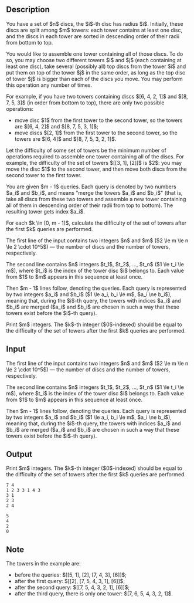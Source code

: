 ## Description

<div><p>You have a set of $n$ discs, the $i$-th disc has radius $i$. Initially, these discs are split among $m$ towers: each tower contains at least one disc, and the discs in each tower are sorted in descending order of their radii from bottom to top.</p><p>You would like to assemble one tower containing all of those discs. To do so, you may choose two different towers $i$ and $j$ (each containing at least one disc), take several (possibly all) top discs from the tower $i$ and put them on top of the tower $j$ in the same order, as long as the top disc of tower $j$ is bigger than each of the discs you move. You may perform this operation any number of times.</p><p>For example, if you have two towers containing discs $[6, 4, 2, 1]$ and $[8, 7, 5, 3]$ (in order from bottom to top), there are only two possible operations:</p><ul> <li> move disc $1$ from the first tower to the second tower, so the towers are $[6, 4, 2]$ and $[8, 7, 5, 3, 1]$; </li><li> move discs $[2, 1]$ from the first tower to the second tower, so the towers are $[6, 4]$ and $[8, 7, 5, 3, 2, 1]$. </li></ul><p>Let the <span class="tex-font-style-it">difficulty</span> of some set of towers be the minimum number of operations required to assemble one tower containing all of the discs. For example, the <span class="tex-font-style-it">difficulty</span> of the set of towers $[[3, 1], [2]]$ is $2$: you may move the disc $1$ to the second tower, and then move both discs from the second tower to the first tower.</p><p>You are given $m - 1$ queries. Each query is denoted by two numbers $a_i$ and $b_i$, and means "merge the towers $a_i$ and $b_i$" (that is, take all discs from these two towers and assemble a new tower containing all of them in descending order of their radii from top to bottom). The resulting tower gets index $a_i$.</p><p>For each $k \in [0, m - 1]$, calculate the <span class="tex-font-style-it">difficulty</span> of the set of towers after the first $k$ queries are performed.</p></div><div class="input-specification"><p>The first line of the input contains two integers $n$ and $m$ ($2 \le m \le n \le 2 \cdot 10^5$) — the number of discs and the number of towers, respectively.</p><p>The second line contains $n$ integers $t_1$, $t_2$, ..., $t_n$ ($1 \le t_i \le m$), where $t_i$ is the index of the tower disc $i$ belongs to. Each value from $1$ to $m$ appears in this sequence at least once.</p><p>Then $m - 1$ lines follow, denoting the queries. Each query is represented by two integers $a_i$ and $b_i$ ($1 \le a_i, b_i \le m$, $a_i \ne b_i$), meaning that, during the $i$-th query, the towers with indices $a_i$ and $b_i$ are merged ($a_i$ and $b_i$ are chosen in such a way that these towers exist before the $i$-th query).</p></div><div class="output-specification"><p>Print $m$ integers. The $k$-th integer ($0$-indexed) should be equal to the difficulty of the set of towers after the first $k$ queries are performed.</p></div>

## Input

<p>The first line of the input contains two integers $n$ and $m$ ($2 \le m \le n \le 2 \cdot 10^5$) — the number of discs and the number of towers, respectively.</p><p>The second line contains $n$ integers $t_1$, $t_2$, ..., $t_n$ ($1 \le t_i \le m$), where $t_i$ is the index of the tower disc $i$ belongs to. Each value from $1$ to $m$ appears in this sequence at least once.</p><p>Then $m - 1$ lines follow, denoting the queries. Each query is represented by two integers $a_i$ and $b_i$ ($1 \le a_i, b_i \le m$, $a_i \ne b_i$), meaning that, during the $i$-th query, the towers with indices $a_i$ and $b_i$ are merged ($a_i$ and $b_i$ are chosen in such a way that these towers exist before the $i$-th query).</p>

## Output

<p>Print $m$ integers. The $k$-th integer ($0$-indexed) should be equal to the difficulty of the set of towers after the first $k$ queries are performed.</p>





```input1
7 4
1 2 3 3 1 4 3
3 1
2 3
2 4
```




```output1
5
4
2
0
```



## Note

<p>The towers in the example are:</p><ul> <li> before the queries: $[[5, 1], [2], [7, 4, 3], [6]]$; </li><li> after the first query: $[[2], [7, 5, 4, 3, 1], [6]]$; </li><li> after the second query: $[[7, 5, 4, 3, 2, 1], [6]]$; </li><li> after the third query, there is only one tower: $[7, 6, 5, 4, 3, 2, 1]$. </li></ul>

